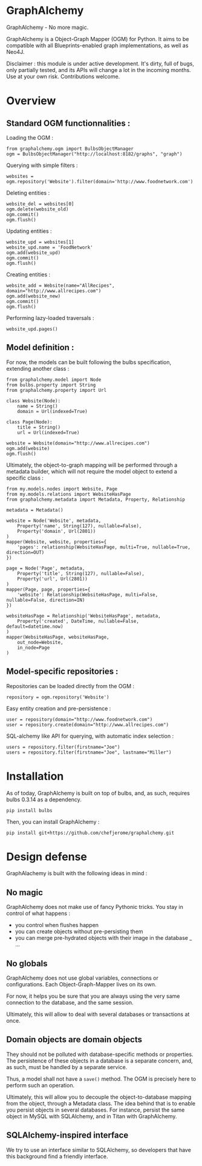 GraphAlchemy
============

GraphAlchemy - No more magic.

GraphAlchemy is a Object-Graph Mapper (OGM) for Python. It aims to be compatible
with all Blueprints-enabled graph implementations, as well as Neo4J. 

Disclaimer : this module is under active development. It's dirty, full of bugs,
only partially tested, and its APIs will change a lot in the incoming months. Use
at your own risk. Contributions welcome.


# Overview

## Standard OGM functionnalities : 

Loading the OGM :

    from graphalchemy.ogm import BulbsObjectManager
    ogm = BulbsObjectManager("http://localhost:8182/graphs", "graph")

Querying with simple filters :

    websites = ogm.repository('Website').filter(domain='http://www.foodnetwork.com')

Deleting entities :

    website_del = websites[0]
    ogm.delete(website_old)
    ogm.commit()
    ogm.flush()

Updating entities :

    website_upd = websites[1]
    website_upd.name = 'FoodNetwork'
    ogm.add(website_upd)
    ogm.commit()
    ogm.flush()

Creating entities :

    website_add = Website(name="AllRecipes", domain="http://www.allrecipes.com")
    ogm.add(website_new)
    ogm.commit()
    ogm.flush()

Performing lazy-loaded traversals :

    website_upd.pages()


## Model definition :

For now, the models can be built following the bulbs specification, extending 
another class : 

    from graphalchemy.model import Node
    from bulbs.property import String
    from graphalchemy.property import Url

    class Website(Node):
        name = String()
        domain = Url(indexed=True)

    class Page(Node):
        title = String()
        url = Url(indexed=True)

    website = Website(domain="http://www.allrecipes.com")
    ogm.add(website)
    ogm.flush()


Ultimately, the object-to-graph mapping will be performed through a metadata builder, 
which will not require the model object to extend a specific class :

    from my.models.nodes import Website, Page
    from my.models.relations import WebsiteHasPage
    from graphalchemy.metadata import Metadata, Property, Relationship

    metadata = Metadata()

    website = Node('Website', metadata,
        Property('name', String(127), nullable=False),
        Property('domain', Url(2801))
    )
    mapper(Website, website, properties={
        'pages': relationship(WebsiteHasPage, multi=True, nullable=True, direction=OUT)
    })

    page = Node('Page', metadata,
        Property('title', String(127), nullable=False),
        Property('url', Url(2801))
    )
    mapper(Page, page, properties={
        'website': Relationship(WebsiteHasPage, multi=False, nullable=False, direction=IN)
    })

    websiteHasPage = Relationship('WebsiteHasPage', metadata, 
        Property('created', DateTime, nullable=False, default=datetime.now)
    )
    mapper(WebsiteHasPage, websiteHasPage, 
        out_node=Website,
        in_node=Page
    )



## Model-specific repositories :

Repositories can be loaded directly from the OGM :

    repository = ogm.repository('Website')

Easy entity creation and pre-persistence :

    user = repository(domain="http://www.foodnetwork.com")
    user = repository.create(domain="http://www.allrecipes.com")

SQL-alchemy like API for querying, with automatic index selection :

    users = repository.filter(firstname="Joe")
    users = repository.filter(firstname="Joe", lastname="Miller")


# Installation

As of today, GraphAlchemy is built on top of bulbs, and, as such, requires bulbs
0.3.14 as a dependency.

```
pip install bulbs
```

Then, you can install GraphAlchemy :

```
pip install git+https://github.com/chefjerome/graphalchemy.git
```


# Design defense

GraphAlachemy is built with the following ideas in mind : 

## No magic 

GraphAlchemy does not make use of fancy Pythonic tricks. You stay in control of 
what happens : 
- you control when flushes happen
- you can create objects without pre-persisting them
- you can merge pre-hydrated objects with their image in the database
_ ...

## No globals

GraphAlchemy does not use global variables, connections or configurations. Each
Object-Graph-Mapper lives on its own. 

For now, it helps you be sure that you are always using the very same connection 
to the database, and the same session.

Ultimately, this will allow to deal with several databases or transactions at once.

## Domain objects are domain objects

They should not be polluted with database-specific methods or properties. The 
persistence of these objects in a database is a separate concern, and, as such, 
must be handled by a separate service.

Thus, a model shall not have a `save()` method. The OGM is precisely here to 
perform such an operation.

Ultimately, this will allow you to decouple the object-to-database mapping from
the object, through a Metadata class. The idea behind that is to enable you 
persist objects in several databases. For instance, persist the same object
in MySQL with SQLAlchemy, and in Titan with GraphAlchemy.

## SQLAlchemy-inspired interface

We try to use an interface similar to SQLAlchemy, so developers that have this 
background find a friendly interface.



